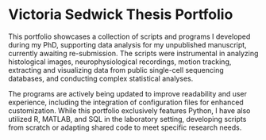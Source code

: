 # Victoria Sedwick Thesis Portfolio

This portfolio showcases a collection of scripts and programs I developed during my PhD, supporting data analysis for my unpublished manuscript, currently awaiting re-submission. The scripts were instrumental in analyzing histological images, neurophysiological recordings, motion tracking, extracting and visualizing data from public single-cell sequencing databases, and conducting complex statistical analyses.

The programs are actively being updated to improve readability and user experience, including the integration of configuration files for enhanced customization. While this portfolio exclusively features Python, I have also utilized R, MATLAB, and SQL in the laboratory setting, developing scripts from scratch or adapting shared code to meet specific research needs.
